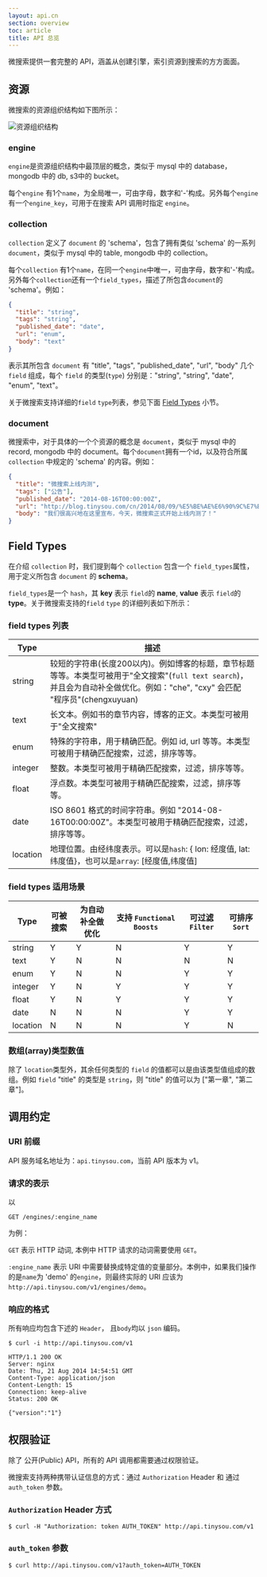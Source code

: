 ```yaml
---
layout: api.cn
section: overview
toc: article
title: API 总览
---
```


微搜索提供一套完整的 API，涵盖从创建引擎，索引资源到搜索的方方面面。

## 资源

微搜索的资源组织结构如下图所示：

![资源组织结构][resource_structure]

### engine

`engine`是资源组织结构中最顶层的概念，类似于 mysql 中的 database，mongodb 中的 db, s3中的 bucket。

每个`engine` 有1个`name`，为全局唯一，可由字母，数字和'-'构成。另外每个`engine`有一个`engine_key`，可用于在搜索 API 调用时指定 `engine`。

### collection

`collection` 定义了 `document` 的 'schema'，包含了拥有类似 'schema' 的一系列 `document`，类似于 mysql 中的 table, mongodb 中的 collection。

每个`collection` 有1个`name`，在同一个`engine`中唯一，可由字母，数字和'-'构成。另外每个`collection`还有一个`field_types`，描述了所包含`document`的 'schema'。例如：

```json
{
  "title": "string",
  "tags": "string",
  "published_date": "date",
  "url": "enum",
  "body": "text"
}
```

表示其所包含 `document` 有 "title", "tags", "published_date", "url", "body" 几个 `field` 组成，每个 `field` 的类型(`type`) 分别是："string", "string", "date", "enum", "text"。

关于微搜索支持详细的`field` `type`列表，参见下面 [Field Types][field_types] 小节。

### document

微搜索中，对于具体的一个个资源的概念是 `document`，类似于 mysql 中的 record, mongodb 中的 document。每个`document`拥有一个id，以及符合所属 `collection` 中规定的 'schema' 的内容。例如：

```json
{
  "title": "微搜索上线内测",
  "tags": ["公告"],
  "published_date": "2014-08-16T00:00:00Z",
  "url": "http://blog.tinysou.com/cn/2014/08/09/%E5%BE%AE%E6%90%9C%E7%B4%A2%E4%B8%8A%E7%BA%BF%E5%86%85%E6%B5%8B.html",
  "body": "我们很高兴地在这里宣布，今天，微搜索正式开始上线内测了！"
}
```


## Field Types

在介绍 `collection` 时，我们提到每个 `collection` 包含一个 `field_types`属性，用于定义所包含 `document` 的 **schema**。

`field_types`是一个 `hash`，其 **key** 表示 `field`的 **name**, **value** 表示 `field`的 **type**。关于微搜索支持的`field` `type` 的详细列表如下所示：

### field types 列表

| Type | 描述 |
| ------- | ------ |
| string  | 较短的字符串(长度200以内)。例如博客的标题，章节标题等等。本类型可被用于"全文搜索"(`full text search`)，并且会为自动补全做优化。例如："che", "cxy" 会匹配 "程序员"(chengxuyuan) |
| text    | 长文本。例如书的章节内容，博客的正文。本类型可被用于"全文搜索" |
| enum    | 特殊的字符串，用于精确匹配。例如 id, url 等等。本类型可被用于精确匹配搜索，过滤，排序等等。 |
| integer | 整数。本类型可被用于精确匹配搜索，过滤，排序等等。 |
| float   | 浮点数。本类型可被用于精确匹配搜索，过滤，排序等等。 |
| date    | ISO 8601 格式的时间字符串。例如 "2014-08-16T00:00:00Z"。本类型可被用于精确匹配搜索，过滤，排序等等。 |
| location| 地理位置。由经纬度表示。可以是`hash`: { lon: 经度值, lat: 纬度值}，也可以是`array`: [经度值,纬度值] |

### field types 适用场景

| Type       | 可被搜索    | 为自动补全做优化 |  支持 `Functional Boosts` | 可过滤 `Filter` | 可排序 `Sort` |
| ---------- | ------ | ----------------- | ------------------------ | ----------- | --------------- |
| string    | Y | Y | N | Y | Y |
| text      | Y | N | N | N | N |
| enum      | Y | N | N | Y | Y |
| integer   | Y | N | Y | Y | Y |
| float     | Y | N | Y | Y | Y |
| date      | N | N | N | Y | Y |
| location  | N | N | N | Y | N |

### 数组(array)类型数值

除了 `location`类型外，其余任何类型的 `field` 的值都可以是由该类型值组成的数组。例如 `field` "title" 的类型是 `string`，则 "title" 的值可以为 ["第一章", "第二章"]。

## 调用约定

### URI 前缀

API 服务域名地址为：`api.tinysou.com`，当前 API 版本为 v1。

### 请求的表示

以

```
GET /engines/:engine_name
```

为例：

`GET` 表示 HTTP 动词, 本例中 HTTP 请求的动词需要使用 `GET`。

`:engine_name` 表示 URI 中需要替换成特定值的变量部分。本例中，如果我们操作的是`name`为 'demo' 的`engine`，则最终实际的 URI 应该为 `http://api.tinysou.com/v1/engines/demo`。

### 响应的格式

所有响应均包含下述的 `Header`， 且`body`均以 `json` 编码。

```
$ curl -i http://api.tinysou.com/v1

HTTP/1.1 200 OK
Server: nginx
Date: Thu, 21 Aug 2014 14:54:51 GMT
Content-Type: application/json
Content-Length: 15
Connection: keep-alive
Status: 200 OK

{"version":"1"}
```

## 权限验证

除了 公开(Public) API，所有的 API 调用都需要通过权限验证。

微搜索支持两种携带认证信息的方式：通过 `Authorization` Header 和 通过 `auth_token` 参数。

### `Authorization` Header 方式

```
$ curl -H "Authorization: token AUTH_TOKEN" http://api.tinysou.com/v1
```

### `auth_token` 参数

```
$ curl http://api.tinysou.com/v1?auth_token=AUTH_TOKEN
```

[resource_structure]:/images/resource_structure.png
[field_types]:/v1/overview.html#2-Field-Types
